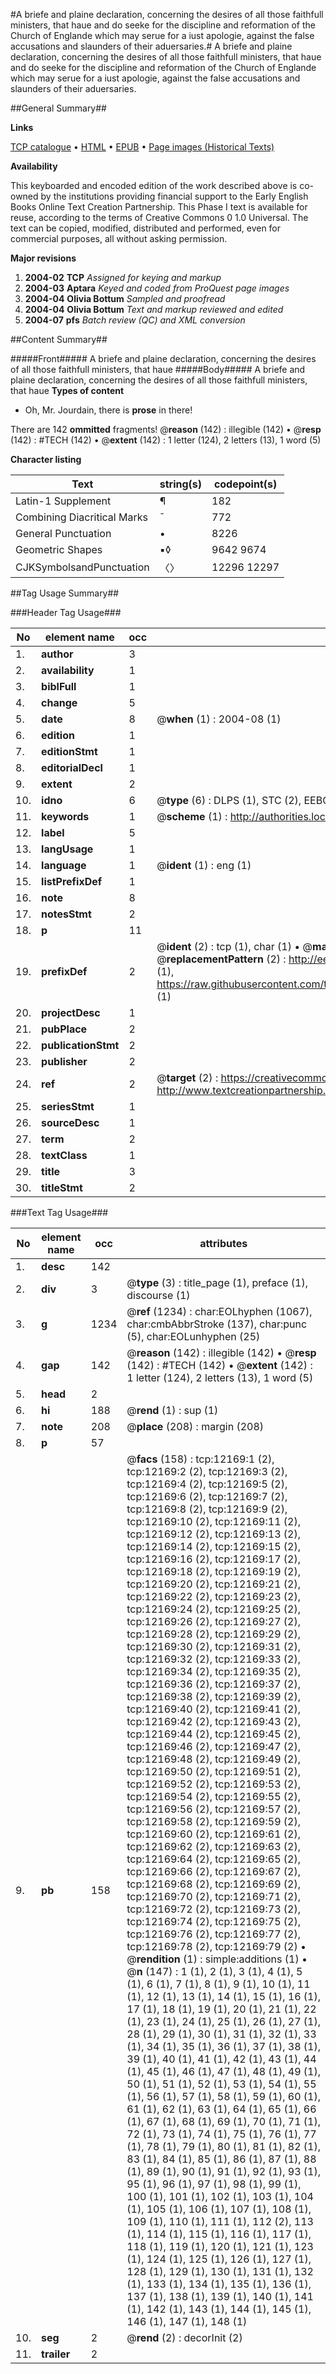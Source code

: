 #A briefe and plaine declaration, concerning the desires of all those faithfull ministers, that haue and do seeke for the discipline and reformation of the Church of Englande which may serue for a iust apologie, against the false accusations and slaunders of their aduersaries.#
A briefe and plaine declaration, concerning the desires of all those faithfull ministers, that haue and do seeke for the discipline and reformation of the Church of Englande which may serue for a iust apologie, against the false accusations and slaunders of their aduersaries.

##General Summary##

**Links**

[TCP catalogue](http://www.ota.ox.ac.uk/tcp/)  • 
[HTML](http://tei.it.ox.ac.uk/tcp/Texts-HTML/free/A00/A00283.html)  • 
[EPUB](http://tei.it.ox.ac.uk/tcp/Texts-EPUB/free/A00/A00283.epub) • 
[Page images (Historical Texts)](https://data.historicaltexts.jisc.ac.uk/view?pubId=eebo-99847149e&pageId=eebo-99847149e-12169-1)

**Availability**

This keyboarded and encoded edition of the
	       work described above is co-owned by the institutions
	       providing financial support to the Early English Books
	       Online Text Creation Partnership. This Phase I text is
	       available for reuse, according to the terms of Creative
	       Commons 0 1.0 Universal. The text can be copied,
	       modified, distributed and performed, even for
	       commercial purposes, all without asking permission.

**Major revisions**

1. __2004-02__ __TCP__ *Assigned for keying and markup*
1. __2004-03__ __Aptara__ *Keyed and coded from ProQuest page images*
1. __2004-04__ __Olivia Bottum__ *Sampled and proofread*
1. __2004-04__ __Olivia Bottum__ *Text and markup reviewed and edited*
1. __2004-07__ __pfs__ *Batch review (QC) and XML conversion*

##Content Summary##

#####Front#####
A briefe and plaine declaration, concerning the desires of all those faithfull ministers, that haue 
#####Body#####
A briefe and plaine declaration, concerning the desires of all those faithfull ministers, that haue 
**Types of content**

  * Oh, Mr. Jourdain, there is **prose** in there!

There are 142 **ommitted** fragments! 
 @__reason__ (142) : illegible (142)  •  @__resp__ (142) : #TECH (142)  •  @__extent__ (142) : 1 letter (124), 2 letters (13), 1 word (5)

**Character listing**


|Text|string(s)|codepoint(s)|
|---|---|---|
|Latin-1 Supplement|¶|182|
|Combining             Diacritical Marks|̄|772|
|General Punctuation|•|8226|
|Geometric Shapes|▪◊|9642 9674|
|CJKSymbolsandPunctuation|〈〉|12296 12297|

##Tag Usage Summary##

###Header Tag Usage###

|No|element name|occ|attributes|
|---|---|---|---|
|1.|__author__|3||
|2.|__availability__|1||
|3.|__biblFull__|1||
|4.|__change__|5||
|5.|__date__|8| @__when__ (1) : 2004-08 (1)|
|6.|__edition__|1||
|7.|__editionStmt__|1||
|8.|__editorialDecl__|1||
|9.|__extent__|2||
|10.|__idno__|6| @__type__ (6) : DLPS (1), STC (2), EEBO-CITATION (1), PROQUEST (1), VID (1)|
|11.|__keywords__|1| @__scheme__ (1) : http://authorities.loc.gov/ (1)|
|12.|__label__|5||
|13.|__langUsage__|1||
|14.|__language__|1| @__ident__ (1) : eng (1)|
|15.|__listPrefixDef__|1||
|16.|__note__|8||
|17.|__notesStmt__|2||
|18.|__p__|11||
|19.|__prefixDef__|2| @__ident__ (2) : tcp (1), char (1)  •  @__matchPattern__ (2) : ([0-9\-]+):([0-9IVX]+) (1), (.+) (1)  •  @__replacementPattern__ (2) : http://eebo.chadwyck.com/downloadtiff?vid=$1&page=$2 (1), https://raw.githubusercontent.com/textcreationpartnership/Texts/master/tcpchars.xml#$1 (1)|
|20.|__projectDesc__|1||
|21.|__pubPlace__|2||
|22.|__publicationStmt__|2||
|23.|__publisher__|2||
|24.|__ref__|2| @__target__ (2) : https://creativecommons.org/publicdomain/zero/1.0/ (1), http://www.textcreationpartnership.org/docs/. (1)|
|25.|__seriesStmt__|1||
|26.|__sourceDesc__|1||
|27.|__term__|2||
|28.|__textClass__|1||
|29.|__title__|3||
|30.|__titleStmt__|2||


###Text Tag Usage###

|No|element name|occ|attributes|
|---|---|---|---|
|1.|__desc__|142||
|2.|__div__|3| @__type__ (3) : title_page (1), preface (1), discourse (1)|
|3.|__g__|1234| @__ref__ (1234) : char:EOLhyphen (1067), char:cmbAbbrStroke (137), char:punc (5), char:EOLunhyphen (25)|
|4.|__gap__|142| @__reason__ (142) : illegible (142)  •  @__resp__ (142) : #TECH (142)  •  @__extent__ (142) : 1 letter (124), 2 letters (13), 1 word (5)|
|5.|__head__|2||
|6.|__hi__|188| @__rend__ (1) : sup (1)|
|7.|__note__|208| @__place__ (208) : margin (208)|
|8.|__p__|57||
|9.|__pb__|158| @__facs__ (158) : tcp:12169:1 (2), tcp:12169:2 (2), tcp:12169:3 (2), tcp:12169:4 (2), tcp:12169:5 (2), tcp:12169:6 (2), tcp:12169:7 (2), tcp:12169:8 (2), tcp:12169:9 (2), tcp:12169:10 (2), tcp:12169:11 (2), tcp:12169:12 (2), tcp:12169:13 (2), tcp:12169:14 (2), tcp:12169:15 (2), tcp:12169:16 (2), tcp:12169:17 (2), tcp:12169:18 (2), tcp:12169:19 (2), tcp:12169:20 (2), tcp:12169:21 (2), tcp:12169:22 (2), tcp:12169:23 (2), tcp:12169:24 (2), tcp:12169:25 (2), tcp:12169:26 (2), tcp:12169:27 (2), tcp:12169:28 (2), tcp:12169:29 (2), tcp:12169:30 (2), tcp:12169:31 (2), tcp:12169:32 (2), tcp:12169:33 (2), tcp:12169:34 (2), tcp:12169:35 (2), tcp:12169:36 (2), tcp:12169:37 (2), tcp:12169:38 (2), tcp:12169:39 (2), tcp:12169:40 (2), tcp:12169:41 (2), tcp:12169:42 (2), tcp:12169:43 (2), tcp:12169:44 (2), tcp:12169:45 (2), tcp:12169:46 (2), tcp:12169:47 (2), tcp:12169:48 (2), tcp:12169:49 (2), tcp:12169:50 (2), tcp:12169:51 (2), tcp:12169:52 (2), tcp:12169:53 (2), tcp:12169:54 (2), tcp:12169:55 (2), tcp:12169:56 (2), tcp:12169:57 (2), tcp:12169:58 (2), tcp:12169:59 (2), tcp:12169:60 (2), tcp:12169:61 (2), tcp:12169:62 (2), tcp:12169:63 (2), tcp:12169:64 (2), tcp:12169:65 (2), tcp:12169:66 (2), tcp:12169:67 (2), tcp:12169:68 (2), tcp:12169:69 (2), tcp:12169:70 (2), tcp:12169:71 (2), tcp:12169:72 (2), tcp:12169:73 (2), tcp:12169:74 (2), tcp:12169:75 (2), tcp:12169:76 (2), tcp:12169:77 (2), tcp:12169:78 (2), tcp:12169:79 (2)  •  @__rendition__ (1) : simple:additions (1)  •  @__n__ (147) : 1 (1), 2 (1), 3 (1), 4 (1), 5 (1), 6 (1), 7 (1), 8 (1), 9 (1), 10 (1), 11 (1), 12 (1), 13 (1), 14 (1), 15 (1), 16 (1), 17 (1), 18 (1), 19 (1), 20 (1), 21 (1), 22 (1), 23 (1), 24 (1), 25 (1), 26 (1), 27 (1), 28 (1), 29 (1), 30 (1), 31 (1), 32 (1), 33 (1), 34 (1), 35 (1), 36 (1), 37 (1), 38 (1), 39 (1), 40 (1), 41 (1), 42 (1), 43 (1), 44 (1), 45 (1), 46 (1), 47 (1), 48 (1), 49 (1), 50 (1), 51 (1), 52 (1), 53 (1), 54 (1), 55 (1), 56 (1), 57 (1), 58 (1), 59 (1), 60 (1), 61 (1), 62 (1), 63 (1), 64 (1), 65 (1), 66 (1), 67 (1), 68 (1), 69 (1), 70 (1), 71 (1), 72 (1), 73 (1), 74 (1), 75 (1), 76 (1), 77 (1), 78 (1), 79 (1), 80 (1), 81 (1), 82 (1), 83 (1), 84 (1), 85 (1), 86 (1), 87 (1), 88 (1), 89 (1), 90 (1), 91 (1), 92 (1), 93 (1), 95 (1), 96 (1), 97 (1), 98 (1), 99 (1), 100 (1), 101 (1), 102 (1), 103 (1), 104 (1), 105 (1), 106 (1), 107 (1), 108 (1), 109 (1), 110 (1), 111 (1), 112 (2), 113 (1), 114 (1), 115 (1), 116 (1), 117 (1), 118 (1), 119 (1), 120 (1), 121 (1), 123 (1), 124 (1), 125 (1), 126 (1), 127 (1), 128 (1), 129 (1), 130 (1), 131 (1), 132 (1), 133 (1), 134 (1), 135 (1), 136 (1), 137 (1), 138 (1), 139 (1), 140 (1), 141 (1), 142 (1), 143 (1), 144 (1), 145 (1), 146 (1), 147 (1), 148 (1)|
|10.|__seg__|2| @__rend__ (2) : decorInit (2)|
|11.|__trailer__|2||
